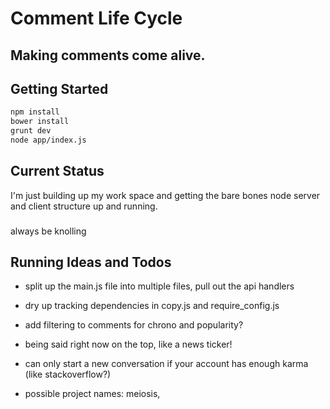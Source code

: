 # Comment Life Cycle
## Making comments come alive.

## Getting Started
```bash
npm install
bower install
grunt dev
node app/index.js
```

## Current Status
I'm just building up my work space and getting the bare bones node server and client structure up and running.

###
always be knolling

## Running Ideas and Todos
- split up the main.js file into multiple files, pull out the api handlers

- dry up tracking dependencies in copy.js and require_config.js

- add filtering to comments for chrono and popularity?

- being said right now on the top, like a news ticker!
- can only start a new conversation if your account has enough karma (like stackoverflow?)

- possible project names: meiosis,
